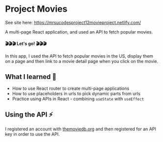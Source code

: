 # Project Movies 

See site here: https://mrsucodesproject12movieproject.netlify.com/

A multi-page React application, and used an API to fetch popular movies.


#### :clapper::clapper::clapper: Let's go! :clapper::clapper::clapper:

In this app, I used the API to fetch popular movies in the US, display them on a page and then link to a movie detail page when you click on the movie.

## What I learned 🧠

* How to use React router to create multi-page applications
* How to use placeholders in urls to pick dynamic parts from urls
* Practice using APIs in React - combining `useState` with `useEffect`

## Using the API ⚡️ 

I registered an account with [themoviedb.org](https://www.themoviedb.org/) and then registered for an API key in order to use the API. 




